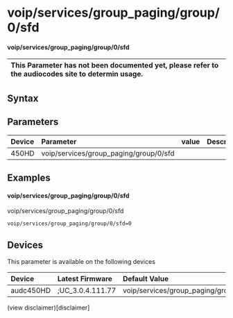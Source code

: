 ﻿---
description: voip/services/group_paging/group/0/sfd
search: false
---

# voip/services/group_paging/group/0/sfd

#### voip/services/group_paging/group/0/sfd


| This Parameter has not been documented yet, please refer to the audiocodes site to determin usage.  | 
| :--- |

## Syntax

## Parameters
|Device|Parameter|value|Description|
|:---|:---|:---|:---|
| 450HD | voip/services/group_paging/group/0/sfd |  |  |

## Examples
#### voip/services/group_paging/group/0/sfd

voip/services/group_paging/group/0/sfd

```
voip/services/group_paging/group/0/sfd=0
```

## Devices
This parameter is available on the following devices

| Device | Latest Firmware | Default Value |
|:---|:---|:---|
| audc450HD | ;UC_3.0.4.111.77 | voip/services/group_paging/group/0/sfd=0 

(view disclaimer)[disclaimer]
